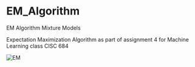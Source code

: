 # EM_Algorithm
EM Algorithm Mixture Models

Expectation Maximization Algorithm as part of assignment 4 for Machine Learning class CISC 684

![EM](https://user-images.githubusercontent.com/27782859/57669136-d72d4f00-75d7-11e9-8e62-a419612f1793.PNG)

